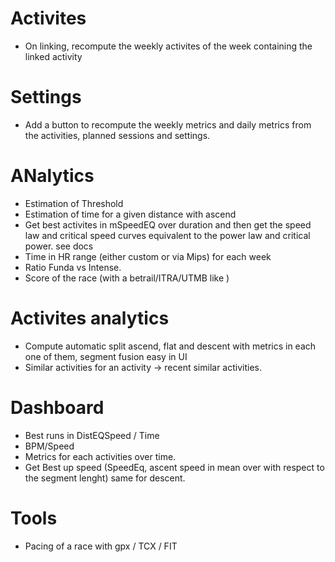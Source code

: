 # Activites
- On linking, recompute the weekly activites of the week containing the linked activity

# Settings
- Add a button to recompute the weekly metrics and daily metrics from the activities, planned sessions and settings.

# ANalytics
- Estimation of Threshold
- Estimation of time for a given distance  with ascend
- Get best activites in mSpeedEQ over duration and then get the speed law and critical speed curves equivalent to the power law and critical power. see docs
- Time in HR range (either custom or via Mips) for each week
- Ratio Funda vs Intense.
- Score of the race (with a betrail/ITRA/UTMB like )


# Activites analytics
- Compute automatic split ascend, flat and descent with metrics in each one of them, segment fusion easy in UI 
- Similar activities for an activity -> recent similar activities.

# Dashboard
- Best runs in DistEQSpeed / Time
- BPM/Speed
- Metrics for each activities over time.
- Get Best up speed (SpeedEq, ascent speed in mean over with respect to the segment lenght) same for descent.



# Tools
- Pacing of a race with gpx / TCX / FIT
